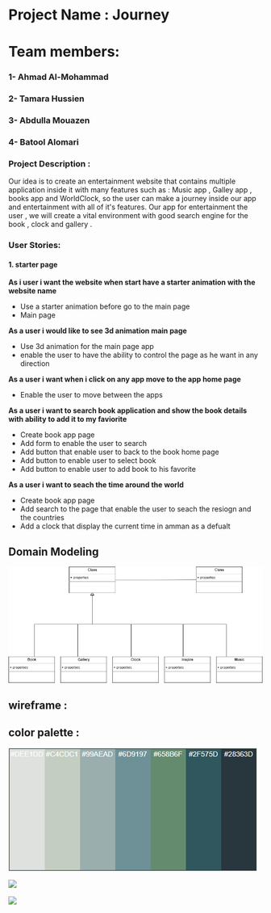 

# Project Name : Journey 

# Team members:

### 1- Ahmad Al-Mohammad

### 2- Tamara Hussien 

### 3- Abdulla Mouazen

### 4- Batool Alomari

 
### Project Description : 

Our idea is to create an entertainment website that contains multiple application inside it with many features such as : Music app , Galley app , books app and WorldClock, so the user can make a journey inside our app and entertainment with all of it's features.
Our app for entertainment the user  , we will create a vital environment with good search engine for the book , clock and gallery . 

### User Stories:

#### 1. starter page
**As i user i want the website when start have a starter animation with the website name**

- Use a starter animation before go to the main page
- Main page

**As a user i would like to see 3d animation main page**
- Use 3d animation for the main page app
- enable the user to have the ability to control the page as he want in any direction

**As a user i want when i click on any app move to the app home page**

- Enable the user to move between the apps 

**As a user i want to search book application and show the book details with ability to add it to my faviorite**

- Create book app page 
- Add form to enable the user to search 
- Add button that enable user to back to the book home page 
- Add button to enable user to select book 
- Add button to enable user to add book to his  favorite

**As a user i want to seach the time around the world**

- Create book app page 
- Add search to the page that enable the user to seach the resiogn and the countries
- Add a clock that display the current time in amman as a defualt 


## Domain Modeling

![](doman.png)

## wireframe :

## color palette :

![](color.png)

![](color2.png)

![](color3.png)











